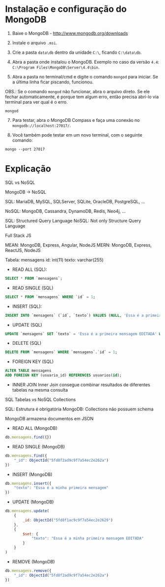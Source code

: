 # Instalação e configuração do MongoDB

1. Baixe o MongoDB - http://www.mongodb.org/downloads

2. Instale o arquivo `.msi`.

3. Crie a pasta `data\db` dentro da unidade `C:\`, ficando `C:\data\db`.

4. Abra a pasta onde instalou o MongoDB. Exemplo no caso da versão `4.4`: `C:\Program Files\MongoDB\Server\4.4\bin`.

5. Abra a pasta no terminal/cmd e digite o comando `mongod` para iniciar. Se a última linha ficar piscando, funcionou.

OBS.: Se o comando `mongod` não funcionar, abra o arquivo direto. Se ele fechar automaticamente, é porque tem algum erro, então precisa abrí-lo via terminal para ver qual é o erro.

```
mongod
```

7. Para testar, abra o MongoDB Compass e faça uma conexão no `mongodb://localhost:27017/`.

8. Você também pode testar em um novo terminal, com o seguinte comando:

```
mongo --port 27017
```

# Explicação

SQL vs NoSQL

MongoDB -> NoSQL


SQL: MariaDB, MySQL, SQLServer, SQLite, OracleDB, PostgreSQL, ...

NoSQL: MongoDB, Cassandra, DynamoDB, Redis, Neo4j, ...


SQL: Structured Query Language
NoSQL: Not only Structure Query Language

Full Stack JS

MEAN: MongoDB, Express, Angular, NodeJS
MERN: MongoDB, Express, ReactJS, NodeJS


Tabela: mensagens
id: int(11)
texto: varchar(255)

- READ ALL (SQL):

```sql
SELECT * FROM `mensagens`;
```

- READ SINGLE (SQL)

```sql
SELECT * FROM `mensagens` WHERE `id` = 1;
```

- INSERT (SQL):

```sql
INSERT INTO `mensagens` (`id`, `texto`) VALUES (NULL, 'Essa é a primeira mensagem');
```

- UPDATE (SQL)

```sql
UPDATE `mensagens` SET `texto` = 'Essa é a primeira mensagem EDITADA' WHERE `mensagens`.`id` = 1;
```

- DELETE (SQL)

```sql
DELETE FROM `mensagens` WHERE `mensagens`.`id` = 1;
```

- FOREIGN KEY (SQL)

```sql
ALTER TABLE mensagens
ADD FOREIGN KEY (usuario_id) REFERENCES usuarios(id);
```

- INNER JOIN
Inner Join consegue combinar resultados de diferentes tabelas na mesma consulta

SQL Tabelas vs NoSQL Collections

SQL: Estrutura é obrigatória
MongoDB: Collections não possuem schema

MongoDB armazena documentos em JSON


- READ ALL (MongoDB)

```js
db.mensagens.find({})
```

- READ SINGLE (MongoDB)

```js
db.mensagens.find({
    "_id": ObjectId("5fd8f2ad9c9f7a54ec2e262a")
})
```

- INSERT (MongoDB)

```js
db.mensagens.insert({
    "texto": "Essa é a minha primeira mensagem"
})
```

- UPDATE (MongoDB)

```js
db.mensagens.update(
    { 
        _id: ObjectId("5fd8f1ac9c9f7a54ec2e2629")
    },
    {
        $set: {
            "texto": "Essa é a minha primeira mensagem EDITADA"
        }
    }
)
```

- REMOVE (MongoDB)

```js
db.mensagens.remove({
    "_id": ObjectId("5fd8f2ad9c9f7a54ec2e262a")
})
```
